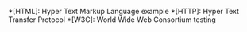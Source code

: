 *[HTML]: Hyper Text Markup Language example
*[HTTP]: Hyper Text Transfer Protocol
*[W3C]: World Wide Web Consortium testing
